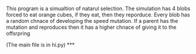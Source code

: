 This program is a simualtion of natarul selection. The simulation has 4 blobs forced to eat orange cubes, if they eat, then they reporduce. Every blob has a random chnace of developing the speed mutation. If a parent has the mutation and reproduces then it has a higher chnace of giving it to the offsrpring

(The main file is in hi.py) ***
